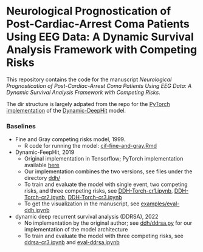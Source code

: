 # Neurological Prognostication of Post-Cardiac-Arrest Coma Patients Using EEG Data: A Dynamic Survival Analysis Framework with Competing Risks
This repository contains the code for the manuscript *Neurological Prognostication of Post-Cardiac-Arrest Coma Patients Using EEG Data: A Dynamic Survival Analysis Framework with Competing Risks*.

The dir structure is largely adpated from the repo for the [PyTorch implementation](https://github.com/Jeanselme/DynamicDeepHit) of the [Dynamic-DeepHit](https://ieeexplore.ieee.org/document/8681104) model.

### Baselines
- Fine and Gray competing risks model, 1999.
    - R code for running the model: [cif-fine-and-gray.Rmd](https://github.com/xiaobin-xs/EEG-competing-risks/blob/master/cif-fine-and-gray.Rmd)
- Dynamic-FeepHit, 2019
    - Original implementation in Tensorflow; PyTorch implementation available [here](https://github.com/Jeanselme/DynamicDeepHit)
    - Our implementation combines the two versions, see files under the directory [ddh/](https://github.com/xiaobin-xs/EEG-competing-risks/tree/master/ddh)
    - To train and evaluate the model with single event, two competing risks, and three competing risks, see [DDH-Torch-cr1.ipynb](https://github.com/xiaobin-xs/EEG-competing-risks/blob/master/examples/DDH-Torch-cr1.ipynb), [DDH-Torch-cr2.ipynb](https://github.com/xiaobin-xs/EEG-competing-risks/blob/master/examples/DDH-Torch-cr2.ipynb), [DDH-Torch-cr3.ipynb](https://github.com/xiaobin-xs/EEG-competing-risks/blob/master/examples/DDH-Torch-cr3.ipynb)
    - To get the visualization in the manuscript, see [examples/eval-ddh.ipynb](https://github.com/xiaobin-xs/EEG-competing-risks/blob/master/examples/eval-ddh.ipynb)
- dynamic deep recurrent survival analysis (DDRSA), 2022
    - No implementation by the original author; see [ddh/ddrsa.py](https://github.com/xiaobin-xs/EEG-competing-risks/blob/master/ddh/ddrsa.py) for our implementation of the model architecture
    - To train and evaluate the model with three competing risks, see [ddrsa-cr3.ipynb](https://github.com/xiaobin-xs/EEG-competing-risks/blob/master/examples/ddrsa-cr3.ipynb) and [eval-ddrsa.ipynb](https://github.com/xiaobin-xs/EEG-competing-risks/blob/master/examples/eval-ddrsa.ipynb)

